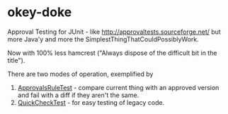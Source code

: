 okey-doke
=========

Approval Testing for JUnit - like http://approvaltests.sourceforge.net/ but more Java'y
and more the SimplestThingThatCouldPossiblyWork.

Now with 100% less hamcrest ("Always dispose of the difficult bit in the title").

There are two modes of operation, exemplified by

1. [ApprovalsRuleTest](https://github.com/dmcg/okey-doke/blob/master/src/test/java/org/hamcrest/approvals/ApprovalsRuleTest.java) - compare current thing with an approved version and fail with a diff if they aren't the same.
2. [QuickCheckTest](https://github.com/dmcg/okey-doke/blob/master/src/test/java/org/hamcrest/approvals/QuickCheckTest.java) - for easy testing of legacy code.

